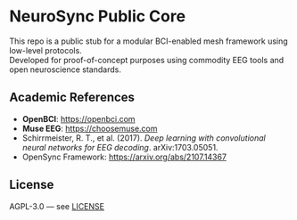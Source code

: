 # NeuroSync Public Core

This repo is a public stub for a modular BCI-enabled mesh framework using low-level protocols.  
Developed for proof-of-concept purposes using commodity EEG tools and open neuroscience standards.

## Academic References

- **OpenBCI**: https://openbci.com
- **Muse EEG**: https://choosemuse.com
- Schirrmeister, R. T., et al. (2017). *Deep learning with convolutional neural networks for EEG decoding*. arXiv:1703.05051.
- OpenSync Framework: https://arxiv.org/abs/2107.14367
## License
AGPL-3.0 — see [LICENSE](LICENSE)
